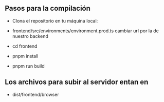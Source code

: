 ## Pasos para la compilación

- Clona el repositorio en tu máquina local:

- frontend/src/environments/environment.prod.ts cambiar url por la de nuestro backend

- cd frontend

- pnpm install

- pnpm run build

## Los archivos para subir al servidor entan en

- dist/frontend/browser